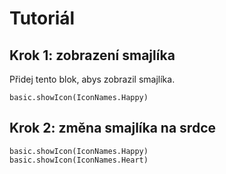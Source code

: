 # Tutoriál

## Krok 1: zobrazení smajlíka

Přidej tento blok, abys zobrazil smajlíka.

```blocks
basic.showIcon(IconNames.Happy)
```

## Krok 2: změna smajlíka na srdce

```blocks
basic.showIcon(IconNames.Happy)
basic.showIcon(IconNames.Heart)
```